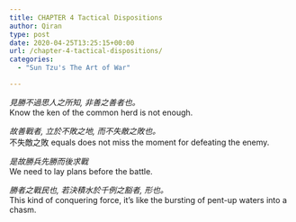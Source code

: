 ```yaml
---
title: CHAPTER 4 Tactical Dispositions
author: Qiran
type: post
date: 2020-04-25T13:25:15+00:00
url: /chapter-4-tactical-dispositions/
categories:
  - "Sun Tzu's The Art of War"

---
```

_見勝不過思人之所知, 非善之善者也。_  
Know the ken of the common herd is not enough.

_故善戰者, 立於不敗之地, 而不失敵之敗也。_  
不失敵之敗 equals does not miss the moment for defeating the enemy.

_是故勝兵先勝而後求戰_  
We need to lay plans before the battle.

_勝者之戰民也, 若決積水於千例之豁者, 形也。_  
This kind of conquering force, it&#8217;s like the bursting of pent-up waters into a chasm.